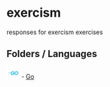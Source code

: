 
# exercism
responses for exercism exercises

## Folders / Languages
![golang](https://github.com/raphaisdev/exercism/blob/a6792a8db130aa68436f86da3243f6ed295cbfcb/Go/Go-Logo_LightBlue.png) - [Go](https://github.com/raphaisdev/exercism/tree/main/Go)
